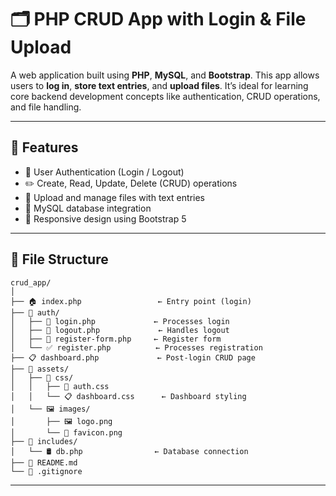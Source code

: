 # 🗂️ PHP CRUD App with Login & File Upload

A web application built using **PHP**, **MySQL**, and **Bootstrap**. This app allows users to **log in**, **store text entries**, and **upload files**. It’s ideal for learning core backend development concepts like authentication, CRUD operations, and file handling.

---

## 🚀 Features

- 🔐 User Authentication (Login / Logout)
- ✏️ Create, Read, Update, Delete (CRUD) operations
- 📎 Upload and manage files with text entries
- 🧰 MySQL database integration
- 🎨 Responsive design using Bootstrap 5

---

## 📁 File Structure

```
crud_app/
│
├── 🏠 index.php                 ← Entry point (login)
├── 🔐 auth/
│   ├── 🔑 login.php             ← Processes login
│   ├── 🚪 logout.php             ← Handles logout
│   ├── 📝 register-form.php     ← Register form
│   └── ✅ register.php          ← Processes registration
├── 📋 dashboard.php             ← Post-login CRUD page
├── 🎨 assets/
│   ├── 🎨 css/
│   │   ├── 🎨 auth.css
│   │   └── 📋 dashboard.css      ← Dashboard styling
│   └── 🖼️ images/
│       ├── 🖼️ logo.png
│       └── 🌟 favicon.png
├── 🔧 includes/
│   └── 🛢️ db.php                ← Database connection
├── 📄 README.md
└── 🚫 .gitignore
```
---
